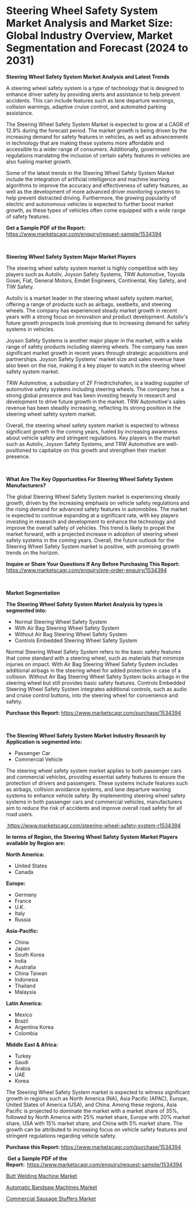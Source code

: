 <p><h1>Steering Wheel Safety System Market Analysis and Market Size: Global Industry Overview, Market Segmentation and Forecast (2024 to 2031)</h1></p><p><strong>Steering Wheel Safety System Market Analysis and Latest Trends</strong></p>
<p><p>A steering wheel safety system is a type of technology that is designed to enhance driver safety by providing alerts and assistance to help prevent accidents. This can include features such as lane departure warnings, collision warnings, adaptive cruise control, and automated parking assistance.</p><p>The Steering Wheel Safety System Market is expected to grow at a CAGR of 12.9% during the forecast period. The market growth is being driven by the increasing demand for safety features in vehicles, as well as advancements in technology that are making these systems more affordable and accessible to a wider range of consumers. Additionally, government regulations mandating the inclusion of certain safety features in vehicles are also fueling market growth.</p><p>Some of the latest trends in the Steering Wheel Safety System Market include the integration of artificial intelligence and machine learning algorithms to improve the accuracy and effectiveness of safety features, as well as the development of more advanced driver monitoring systems to help prevent distracted driving. Furthermore, the growing popularity of electric and autonomous vehicles is expected to further boost market growth, as these types of vehicles often come equipped with a wide range of safety features.</p></p>
<p><strong>Get a Sample PDF of the Report:&nbsp;</strong> <a href="https://www.marketscagr.com/enquiry/request-sample/1534394">https://www.marketscagr.com/enquiry/request-sample/1534394</a></p>
<p>&nbsp;</p>
<p><strong>Steering Wheel Safety System Major Market Players</strong></p>
<p><p>The steering wheel safety system market is highly competitive with key players such as Autoliv, Joyson Safety Systems, TRW Automotive, Toyoda Gosei, Fiat, General Motors, Emdet Engineers, Continental, Key Safety, and TIW Safety.</p><p>Autoliv is a market leader in the steering wheel safety system market, offering a range of products such as airbags, seatbelts, and steering wheels. The company has experienced steady market growth in recent years with a strong focus on innovation and product development. Autoliv's future growth prospects look promising due to increasing demand for safety systems in vehicles.</p><p>Joyson Safety Systems is another major player in the market, with a wide range of safety products including steering wheels. The company has seen significant market growth in recent years through strategic acquisitions and partnerships. Joyson Safety Systems' market size and sales revenue have also been on the rise, making it a key player to watch in the steering wheel safety system market.</p><p>TRW Automotive, a subsidiary of ZF Friedrichshafen, is a leading supplier of automotive safety systems including steering wheels. The company has a strong global presence and has been investing heavily in research and development to drive future growth in the market. TRW Automotive's sales revenue has been steadily increasing, reflecting its strong position in the steering wheel safety system market.</p><p>Overall, the steering wheel safety system market is expected to witness significant growth in the coming years, fueled by increasing awareness about vehicle safety and stringent regulations. Key players in the market such as Autoliv, Joyson Safety Systems, and TRW Automotive are well-positioned to capitalize on this growth and strengthen their market presence.</p></p>
<p>&nbsp;</p>
<p><strong>What Are The Key Opportunities For Steering Wheel Safety System Manufacturers?</strong></p>
<p><p>The global Steering Wheel Safety System market is experiencing steady growth, driven by the increasing emphasis on vehicle safety regulations and the rising demand for advanced safety features in automobiles. The market is expected to continue expanding at a significant rate, with key players investing in research and development to enhance the technology and improve the overall safety of vehicles. This trend is likely to propel the market forward, with a projected increase in adoption of steering wheel safety systems in the coming years. Overall, the future outlook for the Steering Wheel Safety System market is positive, with promising growth trends on the horizon.</p></p>
<p><strong>Inquire or Share Your Questions If Any Before Purchasing This Report:</strong> <a href="https://www.marketscagr.com/enquiry/pre-order-enquiry/1534394">https://www.marketscagr.com/enquiry/pre-order-enquiry/1534394</a></p>
<p>&nbsp;</p>
<p><strong>Market Segmentation</strong></p>
<p><strong>The Steering Wheel Safety System Market Analysis by types is segmented into:</strong></p>
<p><ul><li>Normal Steering Wheel Safety System</li><li>With Air Bag Steering Wheel Safety System</li><li>Without Air Bag Steering Wheel Safety System</li><li>Controls Embedded Steering Wheel Safety System</li></ul></p>
<p><p>Normal Steering Wheel Safety System refers to the basic safety features that come standard with a steering wheel, such as materials that minimize injuries on impact. With Air Bag Steering Wheel Safety System includes additional airbags in the steering wheel for added protection in case of a collision. Without Air Bag Steering Wheel Safety System lacks airbags in the steering wheel but still provides basic safety features. Controls Embedded Steering Wheel Safety System integrates additional controls, such as audio and cruise control buttons, into the steering wheel for convenience and safety.</p></p>
<p><strong>Purchase this Report:&nbsp;</strong><a href="https://www.marketscagr.com/purchase/1534394">https://www.marketscagr.com/purchase/1534394</a></p>
<p>&nbsp;</p>
<p><strong>The Steering Wheel Safety System Market Industry Research by Application is segmented into:</strong></p>
<p><ul><li>Passenger Car</li><li>Commercial Vehicle</li></ul></p>
<p><p>The steering wheel safety system market applies to both passenger cars and commercial vehicles, providing essential safety features to ensure the protection of drivers and passengers. These systems include features such as airbags, collision avoidance systems, and lane departure warning systems to enhance vehicle safety. By implementing steering wheel safety systems in both passenger cars and commercial vehicles, manufacturers aim to reduce the risk of accidents and improve overall road safety for all road users.</p></p>
<p><a href="https://www.marketscagr.com/steering-wheel-safety-system-r1534394">&nbsp;https://www.marketscagr.com/steering-wheel-safety-system-r1534394</a></p>
<p><strong>In terms of Region, the Steering Wheel Safety System Market Players available by Region are:</strong></p>
<p>
    <p> <strong> North America: </strong>
        <ul>
            <li>United States</li>
            <li>Canada</li>
        </ul>
        </p> 
    <p> <strong> Europe: </strong>
        <ul>
            <li>Germany</li>
            <li>France</li>
            <li>U.K.</li>
            <li>Italy</li>
            <li>Russia</li>
        </ul>
        </p> 
    <p> <strong> Asia-Pacific: </strong>
        <ul>
            <li>China</li>
            <li>Japan</li>
            <li>South Korea</li>
            <li>India</li>
            <li>Australia</li>
            <li>China Taiwan</li>
            <li>Indonesia</li>
            <li>Thailand</li>
            <li>Malaysia</li>
        </ul>
        </p> 
    <p> <strong> Latin America: </strong>
        <ul>
            <li>Mexico</li>
            <li>Brazil</li>
            <li>Argentina Korea</li>
            <li>Colombia</li>
        </ul>
        </p> 
    <p> <strong> Middle East & Africa: </strong>
        <ul>
            <li>Turkey</li>
            <li>Saudi</li>
            <li>Arabia</li>
            <li>UAE</li>
            <li>Korea</li>
        </ul>
    </p>
    </p>
<p><p>The Steering Wheel Safety System market is expected to witness significant growth in regions such as North America (NA), Asia Pacific (APAC), Europe, United States of America (USA), and China. Among these regions, Asia Pacific is projected to dominate the market with a market share of 35%, followed by North America with 25% market share, Europe with 20% market share, USA with 15% market share, and China with 5% market share. The growth can be attributed to increasing focus on vehicle safety features and stringent regulations regarding vehicle safety.</p></p>
<p><strong>Purchase this Report: </strong><a href="https://www.marketscagr.com/purchase/1534394">https://www.marketscagr.com/purchase/1534394</a></p>
<p>&nbsp;<strong>Get a Sample PDF of the Report:&nbsp;&nbsp;</strong><a href="https://www.marketscagr.com/enquiry/request-sample/1534394">https://www.marketscagr.com/enquiry/request-sample/1534394</a></p>
<p><strong></strong></p>
<p><p><a href="https://github.com/nicholepatriciadoylenwnrjr0/Market-Research-Report-List-3/blob/main/butt-welding-machine-market.md">Butt Welding Machine Market</a></p><p><a href="https://github.com/ayamgoreng5458/Market-Research-Report-List-1/blob/main/automatic-bandsaw-machines-market.md">Automatic Bandsaw Machines Market</a></p><p><a href="https://github.com/nigngrjl95/Market-Research-Report-List-1/blob/main/commercial-sausage-stuffers-market.md">Commercial Sausage Stuffers Market</a></p></p>